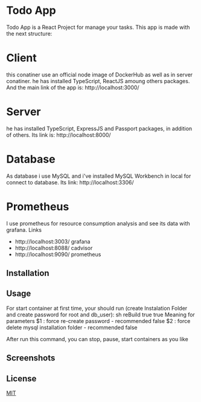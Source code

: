 # Todo App

Todo App is a React Project for manage your tasks. This app is made with the next structure:
# Client
this conatiner use an official node image of DockerHub as well as in server conatiner. he has installed TypeScript, ReactJS amoung others packages. And the main link of the app is: http://localhost:3000/
# Server
he has installed TypeScript, ExpressJS and Passport packages, in addition of others. Its link is: http://localhost:8000/
# Database
As database i use MySQL and i've installed MySQL Workbench in local for connect to database. Its link: http://localhost:3306/
# Prometheus
I use prometheus for resource consumption analysis and see its data with grafana. 
Links
- http://localhost:3003/ grafana
- http://localhost:8088/ cadvisor
- http://localhost:9090/ prometheus
 
## Installation
## Usage
For start container at first time, your should run (create Instalation Folder and create password for root and db_user):
sh reBuild true true
Meaning for parameters
  $1 : force re-create password - recommended false
  $2 : force delete mysql installation folder - recommended false

After run this command, you can stop, pause, start containers as you like

## Screenshots
## License
[MIT](https://choosealicense.com/licenses/mit/)
